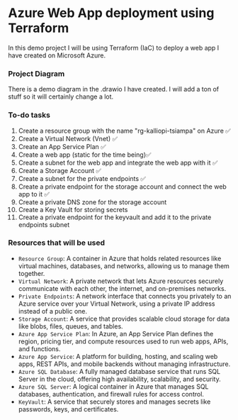 # Azure Web App deployment using Terraform
In this demo project I will be using Terraform (IaC) to deploy a web app I have created on Microsoft Azure. 

### Project Diagram
There is a demo diagram in the .drawio I have created. I will add a ton of stuff so it will certainly change a lot. 


### To-do tasks 
1. Create a resource group with the name "rg-kalliopi-tsiampa" on Azure ✅
2. Create a Virtual Network (Vnet) ✅
3. Create an App Service Plan ✅
4. Create a web app (static for the time being)✅
5. Create a subnet for the web app and integrate the web app with it ✅
6. Create a Storage Account ✅
7. Create a subnet for the private endpoints ✅
8. Create a private endpoint for the storage account and connect the web app to it ✅
9. Create a private DNS zone for the storage account
10. Create a Key Vault for storing secrets 
11. Create a private endpoint for the keyvault and add it to the private endpoints subnet

### Resources that will be used
- `Resource Group`: A container in Azure that holds related resources like virtual machines, databases, and networks, allowing us to manage them together.
- `Virtual Network`: A private network that lets Azure resources securely communicate with each other, the internet, and on-premises networks.
- `Private Endpoints`: A network interface that connects you privately to an Azure service over your Virtual Network, using a private IP address instead of a public one.
- `Storage Account`: A service that provides scalable cloud storage for data like blobs, files, queues, and tables.
- `Azure App Service Plan`: In Azure, an App Service Plan defines the region, pricing tier, and compute resources used to run web apps, APIs, and functions.
- `Azure App Service`: A platform for building, hosting, and scaling web apps, REST APIs, and mobile backends without managing infrastructure.
- `Azure SQL Database`: A fully managed database service that runs SQL Server in the cloud, offering high availability, scalability, and security.
- `Azure SQL Server`:  A logical container in Azure that manages SQL databases, authentication, and firewall rules for access control.
- `KeyVault`: A service that securely stores and manages secrets like passwords, keys, and certificates.
 





